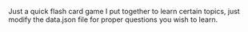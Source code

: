Just a quick flash card game I put together to learn certain topics, just modify the data.json file for proper questions you wish to learn.

